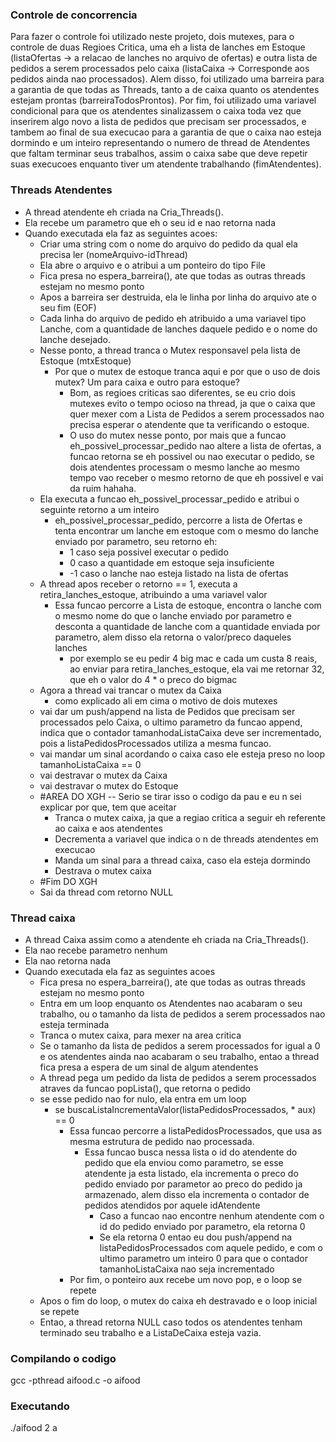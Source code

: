
<h3>Controle de concorrencia</h3>
<p>
Para fazer o controle foi utilizado neste projeto, dois mutexes, para o controle de duas Regioes Critica, uma eh a lista de lanches em Estoque (listaOfertas -> a relacao de lanches no arquivo de ofertas) e outra  lista de pedidos a serem processados pelo caixa (listaCaixa -> Corresponde aos pedidos ainda nao processados).
Alem disso, foi utilizado uma barreira para a garantia de que todas as Threads, tanto a de caixa quanto os atendentes estejam prontas (barreiraTodosProntos).
Por fim, foi utilizado uma variavel condicional para que os atendentes sinalizassem o caixa toda vez que inserirem algo novo a lista de pedidos que precisam ser processados, e tambem ao final de sua execucao para a garantia de que o caixa nao esteja dormindo e um inteiro representando o numero de thread de Atendentes que faltam terminar seus trabalhos, assim o caixa sabe que deve repetir suas execucoes enquanto tiver um atendente trabalhando (fimAtendentes). </p>

<h3>Threads Atendentes</h3>

* A thread atendente eh criada na Cria_Threads().
* Ela recebe um parametro que eh o seu id e nao retorna nada
* Quando executada ela faz as seguintes acoes:
    * Criar uma string com o nome do arquivo do pedido da qual ela precisa ler (nomeArquivo-idThread)
  * Ela abre o arquivo e o atribui a um ponteiro do tipo File
  * Fica presa no espera_barreira(), ate que todas as outras threads estejam no mesmo ponto
  * Apos a barreira ser destruida, ela le linha por linha do arquivo ate o seu fim (EOF)
  * Cada linha do arquivo de pedido eh atribuido a uma variavel tipo Lanche, com a quantidade de lanches daquele pedido e o nome do lanche desejado.
  * Nesse ponto, a thread tranca o Mutex responsavel pela lista de Estoque (mtxEstoque)
    * Por que o mutex de estoque tranca aqui e por que o uso de dois mutex? Um para caixa e outro para estoque?
      * Bom, as regioes criticas sao diferentes, se eu crio dois mutexes evito o tempo ocioso na thread, ja que o caixa que quer mexer com a Lista de Pedidos a serem processados nao precisa esperar o atendente que ta verificando o estoque.
      * O uso do mutex nesse ponto, por mais que a funcao eh_possivel_processar_pedido nao altere a lista de ofertas, a funcao retorna se eh possivel ou nao executar o pedido, se dois atendentes processam o mesmo lanche ao mesmo tempo vao receber o mesmo retorno de que eh possivel e vai da ruim hahaha.
  * Ela executa a funcao eh_possivel_processar_pedido e atribui o seguinte retorno a um inteiro
    * eh_possivel_processar_pedido, percorre a lista de Ofertas e tenta encontrar um lanche em estoque com o mesmo do lanche enviado por parametro, seu retorno eh:
      * 1 caso seja possivel executar o pedido
      * 0 caso a quantidade em estoque seja insuficiente
      * -1 caso o lanche nao esteja listado na lista de ofertas
  * A thread apos receber o retorno == 1, executa a retira_lanches_estoque, atribuindo a uma variavel valor
    * Essa funcao percorre a Lista de estoque, encontra o lanche com o mesmo nome do que o lanche enviado por parametro e desconta a quantidade de lanche com a quantidade enviada por parametro, alem disso ela retorna o valor/preco daqueles lanches
      * por exemplo se eu pedir 4 big mac e cada um custa 8 reais, ao enviar para retira_lanches_estoque, ela vai me retornar 32, que eh o valor do 4 * o preco do bigmac
  * Agora a thread vai trancar o mutex da Caixa
    * como explicado ali em cima o motivo de dois mutexes
  * vai dar um push/append na lista de Pedidos que precisam ser processados pelo Caixa, o ultimo parametro da funcao append, indica que o contador tamanhodaListaCaixa deve ser incrementado, pois a listaPedidosProcessados utiliza a mesma funcao.
  * vai mandar um sinal acordando o caixa caso ele esteja preso no loop tamanhoListaCaixa == 0
  * vai destravar o mutex da Caixa
  * vai destravar o mutex do Estoque
  * #AREA DO XGH -- Serio se tirar isso o codigo da pau e eu n sei explicar por que, tem que aceitar
    * Tranca o mutex caixa, ja que a regiao critica a seguir eh referente ao caixa e aos atendentes
    * Decrementa a variavel que indica o n de threads atendentes em execucao
    * Manda um sinal para a thread caixa, caso ela esteja dormindo
    * Destrava o mutex caixa
  * #Fim DO XGH
  * Sai da thread com retorno NULL

<h3>Thread caixa</h3>

* A thread Caixa assim como a atendente eh criada na Cria_Threads().
* Ela nao recebe parametro nenhum
* Ela nao retorna nada
* Quando executada ela faz as seguintes acoes
  * Fica presa no espera_barreira(), ate que todas as outras threads estejam no mesmo ponto
  * Entra em um loop enquanto os Atendentes nao acabaram o seu trabalho, ou o tamanho da lista de pedidos a serem processados nao esteja terminada
  * Tranca o mutex caixa, para mexer na area critica
  * Se o tamanho da lista de pedidos a serem processados for igual a 0 e os atendentes ainda nao acabaram o seu trabalho, entao a thread fica presa a espera de um sinal de algum atendentes
  * A thread pega um pedido da lista de pedidos a serem processados atraves da funcao popLista(), que retorna o pedido
  * se esse pedido nao for nulo, ela entra em um loop
    * se buscaListaIncrementaValor(listaPedidosProcessados, * aux) == 0
      * Essa funcao percorre a listaPedidosProcessados, que usa as mesma estrutura de pedido nao processada.
        * Essa funcao busca nessa lista o id do atendente do pedido que ela enviou como parametro, se esse atendente ja esta listado, ela incrementa o preco do pedido enviado por parametor ao preco do pedido ja armazenado, alem disso ela incrementa o contador de pedidos atendidos por aquele idAtendente
          * Caso a funcao nao encontre nenhum atendente com o id do pedido enviado por parametro, ela retorna 0
          * Se ela retorna 0 entao eu dou push/append na listaPedidosProcessados com aquele pedido, e com o ultimo parametro um inteiro 0 para que o contador tamanhoListaCaixa nao seja incrementado
      * Por fim, o ponteiro aux recebe um novo pop, e o loop se repete
  * Apos o fim do loop, o mutex do caixa eh destravado e o loop inicial se repete
  * Entao, a thread retorna NULL caso todos os atendentes tenham terminado seu trabalho e a ListaDeCaixa esteja vazia.


<h3>Compilando o codigo</h3>

gcc -pthread aifood.c -o aifood

<h3>Executando</h3>

./aifood 2 a
